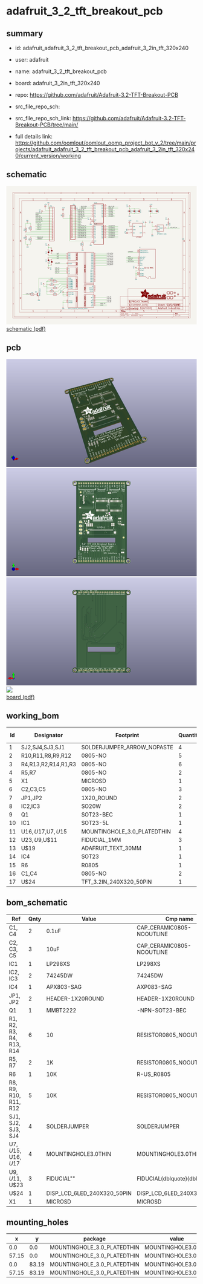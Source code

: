 # adafruit_3_2_tft_breakout_pcb
 
## summary 
* id: adafruit_adafruit_3_2_tft_breakout_pcb_adafruit_3_2in_tft_320x240
* user: adafruit
* name: adafruit_3_2_tft_breakout_pcb
* board: adafruit_3_2in_tft_320x240
* repo: https://github.com/adafruit/Adafruit-3.2-TFT-Breakout-PCB



* src_file_repo_sch: 
* src_file_repo_sch_link: https://github.com/adafruit/Adafruit-3.2-TFT-Breakout-PCB/tree/main/
* full details link: https://github.com/oomlout/oomlout_oomp_project_bot_v_2/tree/main/projects/adafruit_adafruit_3_2_tft_breakout_pcb_adafruit_3_2in_tft_320x240/current_version/working  

## schematic  
![](working_schematic_600.png)  
[schematic (pdf)](working_schematic.pdf) 






















## pcb  
![](working_3d_600.png) 
![](working_3d_front_600.png)  
![](working_3d_back_600.png)  
![](working_600.png)  
[board (pdf)](working.pdf)  

## working_bom
| Id | Designator | Footprint | Quantity | Designation | Supplier and ref |  | None | 
| --- | --- | --- | --- | --- | --- | --- | --- | 
| 1 | SJ2,SJ4,SJ3,SJ1 | SOLDERJUMPER_ARROW_NOPASTE | 4 |  |  |  | [''] | 
| 2 | R10,R11,R8,R9,R12 | 0805-NO | 5 | 10K |  |  | [''] | 
| 3 | R4,R13,R2,R14,R1,R3 | 0805-NO | 6 | 10 |  |  | [''] | 
| 4 | R5,R7 | 0805-NO | 2 | 1K |  |  | [''] | 
| 5 | X1 | MICROSD | 1 |  |  |  | [''] | 
| 6 | C2,C3,C5 | 0805-NO | 3 | 10uF |  |  | [''] | 
| 7 | JP1,JP2 | 1X20_ROUND | 2 |  |  |  | [''] | 
| 8 | IC2,IC3 | SO20W | 2 | 74LVC245 |  |  | [''] | 
| 9 | Q1 | SOT23-BEC | 1 | MMBT2222 |  |  | [''] | 
| 10 | IC1 | SOT23-5L | 1 | APA2112-3.3 |  |  | [''] | 
| 11 | U$16,U$17,U$7,U$15 | MOUNTINGHOLE_3.0_PLATEDTHIN | 4 | MOUNTINGHOLE3.0THIN |  |  | [''] | 
| 12 | U$23,U$9,U$11 | FIDUCIAL_1MM | 3 | FIDUCIAL" |  |  | [''] | 
| 13 | U$19 | ADAFRUIT_TEXT_30MM | 1 |  |  |  | [''] | 
| 14 | IC4 | SOT23 | 1 | APX803-SAG |  |  | [''] | 
| 15 | R6 | R0805 | 1 | 10K |  |  | [''] | 
| 16 | C1,C4 | 0805-NO | 2 | 0.1uF |  |  | [''] | 
| 17 | U$24 | TFT_3.2IN_240X320_50PIN | 1 | DISP_LCD_6LED_240X320_50PIN |  |  | [''] | 


## bom_schematic
| Ref | Qnty | Value | Cmp name | Footprint | Description | Vendor | DNP | 
| --- | --- | --- | --- | --- | --- | --- | --- | 
| C1, C4 | 2 | 0.1uF | CAP_CERAMIC0805-NOOUTLINE | working:0805-NO |  |  |  | 
| C2, C3, C5 | 3 | 10uF | CAP_CERAMIC0805-NOOUTLINE | working:0805-NO |  |  |  | 
| IC1 | 1 | LP298XS | LP298XS | working:SOT23-5L |  |  |  | 
| IC2, IC3 | 2 | 74245DW | 74245DW | working:SO20W |  |  |  | 
| IC4 | 1 | APX803-SAG | AXP083-SAG | working:SOT23 |  |  |  | 
| JP1, JP2 | 2 | HEADER-1X20ROUND | HEADER-1X20ROUND | working:1X20_ROUND |  |  |  | 
| Q1 | 1 | MMBT2222 | -NPN-SOT23-BEC | working:SOT23-BEC |  |  |  | 
| R1, R2, R3, R4, R13, R14 | 6 | 10 | RESISTOR0805_NOOUTLINE | working:0805-NO |  |  |  | 
| R5, R7 | 2 | 1K | RESISTOR0805_NOOUTLINE | working:0805-NO |  |  |  | 
| R6 | 1 | 10K | R-US_R0805 | working:R0805 |  |  |  | 
| R8, R9, R10, R11, R12 | 5 | 10K | RESISTOR0805_NOOUTLINE | working:0805-NO |  |  |  | 
| SJ1, SJ2, SJ3, SJ4 | 4 | SOLDERJUMPER | SOLDERJUMPER | working:SOLDERJUMPER_ARROW_NOPASTE |  |  |  | 
| U$7, U$15, U$16, U$17 | 4 | MOUNTINGHOLE3.0THIN | MOUNTINGHOLE3.0THIN | working:MOUNTINGHOLE_3.0_PLATEDTHIN |  |  |  | 
| U$9, U$11, U$23 | 3 | FIDUCIAL"" | FIDUCIAL{dblquote}{dblquote} | working:FIDUCIAL_1MM |  |  |  | 
| U$24 | 1 | DISP_LCD_6LED_240X320_50PIN | DISP_LCD_6LED_240X320_50PIN | working:TFT_3.2IN_240X320_50PIN |  |  |  | 
| X1 | 1 | MICROSD | MICROSD | working:MICROSD |  |  |  | 


## mounting_holes
| x | y | package | value | ref | size | 
| --- | --- | --- | --- | --- | --- | 
| 0.0 | 0.0 | MOUNTINGHOLE_3.0_PLATEDTHIN | MOUNTINGHOLE3.0THIN | U$7 | m3 | 
| 57.15 | 0.0 | MOUNTINGHOLE_3.0_PLATEDTHIN | MOUNTINGHOLE3.0THIN | U$15 | m3 | 
| 0.0 | 83.19 | MOUNTINGHOLE_3.0_PLATEDTHIN | MOUNTINGHOLE3.0THIN | U$16 | m3 | 
| 57.15 | 83.19 | MOUNTINGHOLE_3.0_PLATEDTHIN | MOUNTINGHOLE3.0THIN | U$17 | m3 | 


